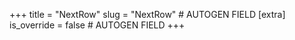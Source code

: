 +++
title = "NextRow"
slug = "NextRow" # AUTOGEN FIELD
[extra]
is_override = false # AUTOGEN FIELD
+++